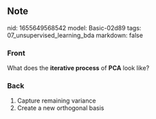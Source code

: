## Note
nid: 1655649568542
model: Basic-02d89
tags: 07_unsupervised_learning_bda
markdown: false

### Front
What does the <b>iterative process</b> of <b>PCA</b> look like?

### Back
<ol>
  <li>Capture remaining variance
  <li>Create a new orthogonal basis
</ol>
